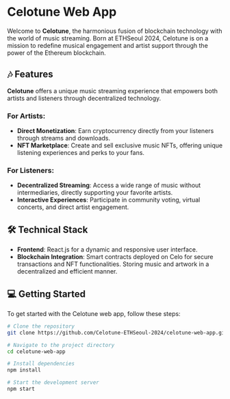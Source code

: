 # Celotune Web App

Welcome to **Celotune**, the harmonious fusion of blockchain technology with the world of music streaming. Born at ETHSeoul 2024, Celotune is on a mission to redefine musical engagement and artist support through the power of the Ethereum blockchain.

## 🎶 Features

**Celotune** offers a unique music streaming experience that empowers both artists and listeners through decentralized technology.

### For Artists:
- **Direct Monetization**: Earn cryptocurrency directly from your listeners through streams and downloads.
- **NFT Marketplace**: Create and sell exclusive music NFTs, offering unique listening experiences and perks to your fans.

### For Listeners:
- **Decentralized Streaming**: Access a wide range of music without intermediaries, directly supporting your favorite artists.
- **Interactive Experiences**: Participate in community voting, virtual concerts, and direct artist engagement.

## 🛠 Technical Stack

- **Frontend**: React.js for a dynamic and responsive user interface.
- **Blockchain Integration**: Smart contracts deployed on Celo for secure transactions and NFT functionalities. Storing music and artwork in a decentralized and efficient manner.

## 💻 Getting Started

To get started with the Celotune web app, follow these steps:

```bash
# Clone the repository
git clone https://github.com/Celotune-ETHSeoul-2024/celotune-web-app.git

# Navigate to the project directory
cd celotune-web-app

# Install dependencies
npm install

# Start the development server
npm start
